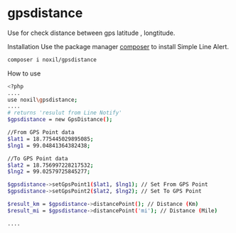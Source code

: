 # gpsdistance
Use for check distance between gps latitude , longtitude. 

Installation
Use the package manager [composer](https://getcomposer.org/) to install Simple Line Alert.
```sh
composer i noxil/gpsdistance
```

How to use
```sh
<?php
....
use noxil\gpsdistance;
....
# returns 'resulut from Line Notify'
$gpsdistance = new GpsDistance();

//From GPS Point data
$lat1 = 18.775445029895085;
$lng1 = 99.04841364382438;

//To GPS Point data
$lat2 = 18.756997228217532;
$lng2 = 99.02579725845277;

$gpsdistance->setGpsPoint1($lat1, $lng1); // Set From GPS Point
$gpsdistance->setGpsPoint2($lat2, $lng2); // Set To GPS Point

$result_km = $gpsdistance->distancePoint(); // Distance (Km)
$result_mi = $gpsdistance->distancePoint('mi'); // Distance (Mile)

....
```
